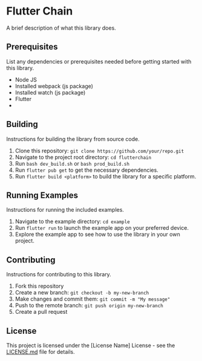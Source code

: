 # Flutter Chain

A brief description of what this library does.

## Prerequisites

List any dependencies or prerequisites needed before getting started with this library.

- Node JS
- Installed webpack (js package)
- Installed watch (js package)
- Flutter
- 

## Building

Instructions for building the library from source code.

1. Clone this repository: `git clone https://github.com/your/repo.git`
2. Navigate to the project root directory: `cd flutterchain`
3. Run `bash dev_build.sh` or `bash prod_build.sh`
4. Run `flutter pub get` to get the necessary dependencies.
5. Run `flutter build <platform>` to build the library for a specific platform.

## Running Examples

Instructions for running the included examples.

1. Navigate to the example directory: `cd example`
2. Run `flutter run` to launch the example app on your preferred device.
3. Explore the example app to see how to use the library in your own project.

## Contributing

Instructions for contributing to this library.

1. Fork this repository
2. Create a new branch: `git checkout -b my-new-branch`
3. Make changes and commit them: `git commit -m "My message"`
4. Push to the remote branch: `git push origin my-new-branch`
5. Create a pull request

## License

This project is licensed under the [License Name] License - see the [LICENSE.md](LICENSE.md) file for details.
